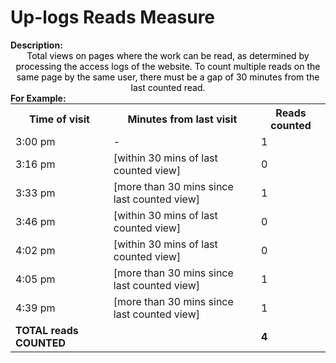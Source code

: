 <style>
@media (min-width: 980px) {
    .md-nav, .md-sidebar {
      display: none!important;
    }
}
</style>

# Up-logs Reads Measure

<div id="value-display"></div>
<strong>Description:</strong>
<div class="tile-1" style="text-align:center; color:black">
Total views on pages where the work can be read, as determined by processing the access logs of the website. To count multiple reads on the same page by the same user, there must be a gap of 30 minutes from the last counted read.
</div>

<strong>
For Example:
</strong>

<div style="text-align: center;">
    <table style="margin: 0 auto;">
        <tr>
          <th>Time of visit</th>
          <th>Minutes from last visit</th>
          <th>Reads counted</th>
        </tr>
        <tr>
            <td>3:00 pm</td>
            <td>-</td>
            <td>1</td>
        </tr>
        <tr>
            <td>3:16 pm</td>
            <td>[within 30 mins of last counted view]</td>
            <td>0</td>
        </tr>
        <tr>
            <td>3:33 pm</td>
            <td>[more than 30 mins since last counted view]</td>
            <td>1</td>
        </tr>
        <tr>
            <td>3:46 pm</td>
            <td>[within 30 mins of last counted view]</td>
            <td>0</td>
        </tr>
        <tr>
            <td>4:02 pm</td>
            <td>[within 30 mins of last counted view]</td>
            <td>0</td>
        </tr>
        <tr>
            <td>4:05 pm</td>
            <td>[more than 30 mins since last counted view]</td>
            <td>1</td>
        </tr>
        <tr>
            <td>4:39 pm</td>
            <td>[more than 30 mins since last counted view]</td>
            <td>1</td>
        </tr>
        <tr>
            <td><strong>TOTAL reads COUNTED</strong></td>
            <td></td>
            <td><strong>4</strong></td>
        </tr>
    </table>
</div>


<script>
document.getElementById('value-display').innerHTML = `
  <h2><strong>up-logs/reads/v1</strong></h2></br>
  <strong>Source <span class="tooltip"><i class="fa-solid fa-circle-info"></i> <span class="tooltiptext">Not all platforms use the same parameters to measure the same thing, so it is important to differentiate the platform we are collecting data from.</span></span> :</strong> Ubiquity Press </br>
  <strong>Type <span class="tooltip"><i class="fa-solid fa-circle-info"></i> <span class="tooltiptext">Not all measures represent the same event, some platforms report the number of people who accessed a publication (e.g. users, session), others the number of times a resource was seen (e.g. reads). For clarity, each of the measures described here will include its type.</span></span> :</strong> reads</br>
  <strong>Version <span class="tooltip"><i class="fa-solid fa-circle-info"></i> <span class="tooltiptext">Data providers and/or collectors may want to modify their definition of e.g. a view or a session. In order to ensure changes in these definitions are differentiated, we use versioning.</span></span> :</strong> 1
`;
</script>
